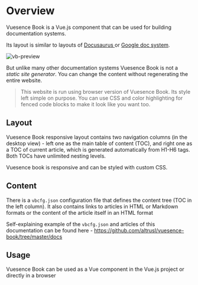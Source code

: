 # Overview

Vuesence Book is a Vue.js component that can be used for building documentation systems.

Its layout is similar to layouts of [Docusaurus ](https://v2.docusaurus.io/docs/introduction) or [Google doc system](https://developers.google.com/web/ilt/pwa). 

![vb-preview](images/vb-preview.jpg)


But unlike many other documentation systems Vuesence Book is not a *static site generator*. You can change the content without regenerating the entire website.

> This website is run using browser version of Vuesence Book. Its style left simple on purpose. You can use CSS and color highlighting for fenced code blocks to make it look like you want too.

## Layout

Vuesence Book responsive layout contains two navigation columns (in the desktop view) - left one as the main table of content (TOC), and right one as a TOC of current article, which is generated automatically from H1-H6 tags. Both TOCs have unlimited nesting levels.

Vuesence book is responsive and can be styled with custom CSS.

## Content

There is a `vbcfg.json` configuration file that defines the content tree (TOC in the left column). It also contains links to articles in HTML or Markdown formats or the content of the article itself in an HTML format

Self-explaining example of the `vbcfg.json` and articles of this documentation can be found here - 
<a href="https://github.com/altrusl/vuesence-book/tree/master/docs" target="_blank">https://github.com/altrusl/vuesence-book/tree/master/docs</a>

## Usage

Vuesence Book can be used as a Vue component in the Vue.js project or directly in a browser